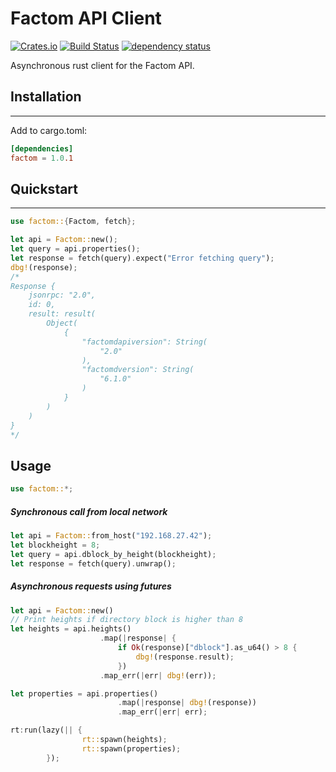 # Factom API Client

[![Crates.io](https://img.shields.io/crates/v/factom.svg)](https://crates.io/crates/factom)
[![Build Status](https://travis-ci.com/MitchellBerry/factom-client.svg?branch=master)](https://travis-ci.com/MitchellBerry/factom-client)
[![dependency status](https://deps.rs/crate/factom/1.0.1/status.svg)](https://deps.rs/crate/factom/1.0.1)

Asynchronous rust client for the Factom API.

## Installation
----
Add to cargo.toml:
```toml
[dependencies]
factom = 1.0.1
```

## Quickstart
----
```rust
use factom::{Factom, fetch};

let api = Factom::new();
let query = api.properties();
let response = fetch(query).expect("Error fetching query");
dbg!(response);
/*
Response {
    jsonrpc: "2.0",
    id: 0,
    result: result(
        Object(
            {
                "factomdapiversion": String(
                    "2.0"
                ),
                "factomdversion": String(
                    "6.1.0"
                )
            }
        )
    )
}
*/
```

## Usage
```rust
use factom::*;
```
##### Synchronous call from local network
```rust
let api = Factom::from_host("192.168.27.42");
let blockheight = 8;
let query = api.dblock_by_height(blockheight);
let response = fetch(query).unwrap();
```

##### Asynchronous requests using futures
```rust
let api = Factom::new()
// Print heights if directory block is higher than 8
let heights = api.heights()
                    .map(|response| {
                        if Ok(response)["dblock"].as_u64() > 8 {
                            dbg!(response.result);
                        })
                    .map_err(|err| dbg!(err));

let properties = api.properties()
                        .map(|response| dbg!(response))
                        .map_err(|err| err);

rt:run(lazy(|| {
                rt::spawn(heights);
                rt::spawn(properties);
        });

```